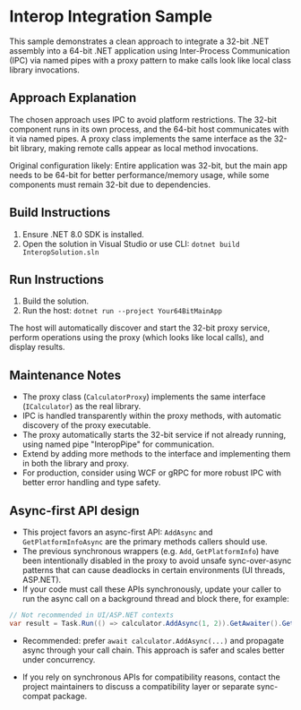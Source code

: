 # Interop Integration Sample

This sample demonstrates a clean approach to integrate a 32-bit .NET assembly into a 64-bit .NET application using Inter-Process Communication (IPC) via named pipes with a proxy pattern to make calls look like local class library invocations.

## Approach Explanation

The chosen approach uses IPC to avoid platform restrictions. The 32-bit component runs in its own process, and the 64-bit host communicates with it via named pipes. A proxy class implements the same interface as the 32-bit library, making remote calls appear as local method invocations.

Original configuration likely: Entire application was 32-bit, but the main app needs to be 64-bit for better performance/memory usage, while some components must remain 32-bit due to dependencies.

## Build Instructions

1. Ensure .NET 8.0 SDK is installed.
2. Open the solution in Visual Studio or use CLI: `dotnet build InteropSolution.sln`

## Run Instructions

1. Build the solution.
2. Run the host: `dotnet run --project Your64BitMainApp`

The host will automatically discover and start the 32-bit proxy service, perform operations using the proxy (which looks like local calls), and display results.

## Maintenance Notes

- The proxy class (`CalculatorProxy`) implements the same interface (`ICalculator`) as the real library.
- IPC is handled transparently within the proxy methods, with automatic discovery of the proxy executable.
- The proxy automatically starts the 32-bit service if not already running, using named pipe "InteropPipe" for communication.
- Extend by adding more methods to the interface and implementing them in both the library and proxy.
- For production, consider using WCF or gRPC for more robust IPC with better error handling and type safety.

## Async-first API design

- This project favors an async-first API: `AddAsync` and `GetPlatformInfoAsync` are the primary methods callers should use.
- The previous synchronous wrappers (e.g. `Add`, `GetPlatformInfo`) have been intentionally disabled in the proxy to avoid unsafe sync-over-async patterns that can cause deadlocks in certain environments (UI threads, ASP.NET).
- If your code must call these APIs synchronously, update your caller to run the async call on a background thread and block there, for example:

```csharp
// Not recommended in UI/ASP.NET contexts
var result = Task.Run(() => calculator.AddAsync(1, 2)).GetAwaiter().GetResult();
```

- Recommended: prefer `await calculator.AddAsync(...)` and propagate async through your call chain. This approach is safer and scales better under concurrency.

- If you rely on synchronous APIs for compatibility reasons, contact the project maintainers to discuss a compatibility layer or separate sync-compat package.